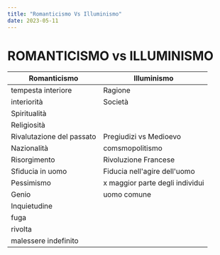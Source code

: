 ```yaml
---
title: "Romanticismo Vs Illuminismo"
date: 2023-05-11
---
```

# ROMANTICISMO				vs			 ILLUMINISMO
| Romanticismo              | Illuminismo                     |
| ------------------------  | ------------------------------- |
| tempesta interiore        | Ragione                         |
| interiorità               | Società                         |
| Spiritualità              |                                 |
| Religiosità               |                                 |
| Rivalutazione del passato | Pregiudizi vs Medioevo          |
| Nazionalità               | comsmopolitismo                 |
| Risorgimento              | Rivoluzione Francese            |
| Sfiducia in uomo          | Fiducia nell'agire dell'uomo    |
| Pessimismo                | x maggior parte degli individui |
| Genio                     | uomo comune                     |
| Inquietudine              |                                 |
| fuga                      |                                 |
| rivolta                   |                                 |
| malessere indefinito      |                                 |
